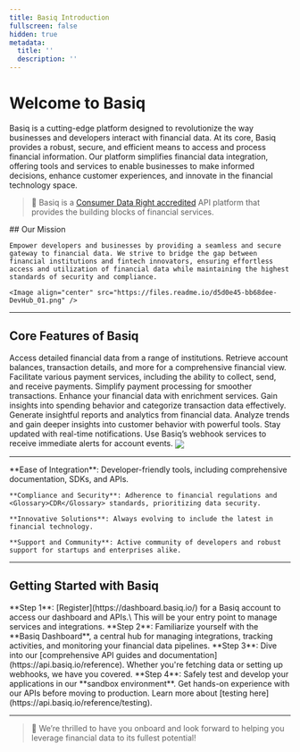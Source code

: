 ```yaml
---
title: Basiq Introduction
fullscreen: false
hidden: true
metadata:
  title: ''
  description: ''
---
```

# Welcome to Basiq

Basiq is a cutting-edge platform designed to revolutionize the way businesses and developers interact with financial data. At its core, Basiq provides a robust, secure, and efficient means to access and process financial information. Our platform simplifies financial data integration, offering tools and services to enable businesses to make informed decisions, enhance customer experiences, and innovate in the financial technology space.

> 📘 Basiq is a [Consumer Data Right accredited](https://www.basiq.io/blog/basiq-launches-cdr-data-holder-and-data-recipient-solution/) API platform that provides the building blocks of financial services.

<Columns layout="auto">
  <Column>
    ## Our Mission

    Empower developers and businesses by providing a seamless and secure gateway to financial data. We strive to bridge the gap between financial institutions and fintech innovators, ensuring effortless access and utilization of financial data while maintaining the highest standards of security and compliance.
  </Column>

  <Column>
    <p />

    <Image align="center" src="https://files.readme.io/d5d0e45-bb68dee-DevHub_01.png" />
  </Column>
</Columns>

***

## Core Features of Basiq

<Cards columns={3}>
  <Card title="Financial Data Services" icon="fa-database">
    Access detailed financial data from a range of institutions. Retrieve account balances, transaction details, and more for a comprehensive financial view.
  </Card>

  <Card title="Payment Services" icon="fa-credit-card">
    Facilitate various payment services, including the ability to collect, send, and receive payments. Simplify payment processing for smoother transactions.
  </Card>

  <Card title="Data Enrichment Services" icon="fa-chart-bar">
    Enhance your financial data with enrichment services. Gain insights into spending behavior and categorize transaction data effectively.
  </Card>

  <Card title="Reporting Services" icon="fa-file-alt">
    Generate insightful reports and analytics from financial data. Analyze trends and gain deeper insights into customer behavior with powerful tools.
  </Card>

  <Card title="Webhooks & Real-time Notifications" icon="fa-bell">
    Stay updated with real-time notifications. Use Basiq’s webhook services to receive immediate alerts for account events.
  </Card>
</Cards>

<Image align="center" src="https://files.readme.io/7d874db-43206b9-DevHub_02.png" />

***

<Accordion title="Why Choose Basiq?" icon="fa-info-circle">
  <Column>
    **Ease of Integration**: Developer-friendly tools, including comprehensive documentation, SDKs, and APIs.

    **Compliance and Security**: Adherence to financial regulations and <Glossary>CDR</Glossary> standards, prioritizing data security.

    **Innovative Solutions**: Always evolving to include the latest in financial technology.

    **Support and Community**: Active community of developers and robust support for startups and enterprises alike.
  </Column>
</Accordion>

***

## Getting Started with Basiq

<Tabs>
  <Tab title="Sign Up">
    **Step 1**: [Register](https://dashboard.basiq.io/) for a Basiq account to access our dashboard and APIs.\
    This will be your entry point to manage services and integrations.
  </Tab>

  <Tab title="Explore the Dashboard">
    **Step 2**: Familiarize yourself with the **Basiq Dashboard**, a central hub for managing integrations, tracking activities, and monitoring your financial data pipelines.
  </Tab>

  <Tab title="Read the Documentation">
    **Step 3**: Dive into our [comprehensive API guides and documentation](https://api.basiq.io/reference). Whether you're fetching data or setting up webhooks, we have you covered.
  </Tab>

  <Tab title="Experiment in Sandbox">
    **Step 4**: Safely test and develop your applications in our **sandbox environment**. Get hands-on experience with our APIs before moving to production. Learn more about [testing here](https://api.basiq.io/reference/testing).
  </Tab>
</Tabs>

***

> 📘 We’re thrilled to have you onboard and look forward to helping you leverage financial data to its fullest potential!